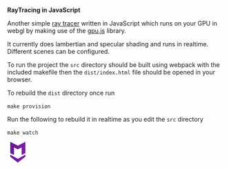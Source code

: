 **RayTracing in JavaScript**

Another simple [ray tracer](https://en.wikipedia.org/wiki/Ray_tracing_(graphics)) written in JavaScript which runs on your GPU in webgl by making use of the [gpu.js](https://gpu.rocks/#/) library.

It currently does lambertian and specular shading and runs in realtime. Different scenes can be configured.

To run the project the `src` directory should be built using webpack with the included makefile then the `dist/index.html` file should be opened in your browser.

To rebuild the `dist` directory once run

```shell
make provision
```

Run the following to rebuild it in realtime as you edit the `src` directory

```shell
make watch
```

![alt text](https://github.com/adam-p/markdown-here/raw/master/src/common/images/icon48.png "Logo Title Text 1")